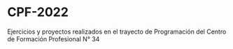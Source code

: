 # CPF-2022
Ejercicios y proyectos realizados en el trayecto de Programación del Centro de Formación Profesional N° 34 
